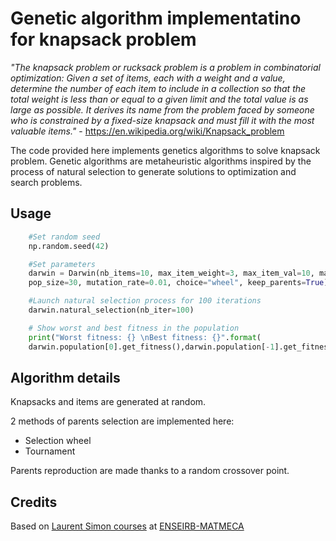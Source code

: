 # Genetic algorithm implementatino for knapsack problem 

<cite>"The knapsack problem or rucksack problem is a problem in combinatorial optimization: Given a set of items, each with a weight and a value, determine the number of each item to include in a collection so that the total weight is less than or equal to a given limit and the total value is as large as possible. It derives its name from the problem faced by someone who is constrained by a fixed-size knapsack and must fill it with the most valuable items."</cite> - https://en.wikipedia.org/wiki/Knapsack_problem

The code provided here implements genetics algorithms to solve knapsack problem. Genetic algorithms are metaheuristic algorithms inspired by the process of natural selection to generate solutions to optimization and search problems.

## Usage
```python
    #Set random seed
    np.random.seed(42)

    #Set parameters
    darwin = Darwin(nb_items=10, max_item_weight=3, max_item_val=10, max_knapsack_weight=20,
    pop_size=30, mutation_rate=0.01, choice="wheel", keep_parents=True)

    #Launch natural selection process for 100 iterations
    darwin.natural_selection(nb_iter=100)

    # Show worst and best fitness in the population
    print("Worst fitness: {} \nBest fitness: {}".format(
    darwin.population[0].get_fitness(),darwin.population[-1].get_fitness()))
```
## Algorithm details
Knapsacks and items are generated at random.

2 methods of parents selection are implemented here: 
* Selection wheel
* Tournament

Parents reproduction are made thanks to a random crossover point.



## Credits
Based on [Laurent Simon courses](https://www.labri.fr/perso/lsimon/ia-2019/recherche/) at [ENSEIRB-MATMECA](https://enseirb-matmeca.bordeaux-inp.fr/fr)  
